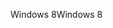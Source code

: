 <span data-ttu-id="ff8d3-101">Windows 8</span><span class="sxs-lookup"><span data-stu-id="ff8d3-101">Windows 8</span></span>
